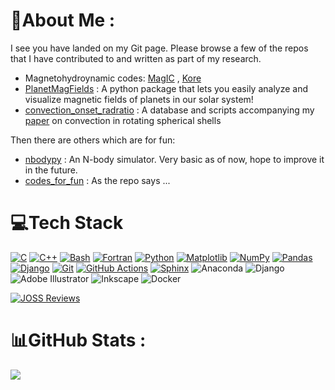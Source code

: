 # 💫About Me :

I see you have landed on my Git page. Please browse a few of the repos that I have contributed to and written as part of my research.

- Magnetohydroynamic codes: [MagIC](https://github.com/magic-sph/magic) , [Kore](https://github.com/repepo/kore)
- [PlanetMagFields](https://github.com/AnkitBarik/planetMagFields) : A python package that lets you easily analyze and visualize magnetic fields of planets in our solar system!
- [convection_onset_radratio](https://github.com/AnkitBarik/convection_onset_radratio) : A database and scripts accompanying my [paper](https://doi.org/10.1029/2022EA002606) on convection in rotating spherical shells

Then there are others which are for fun:
- [nbodypy](https://github.com/AnkitBarik/nbodypy) : An N-body simulator. Very basic as of now, hope to improve it in the future.
- [codes_for_fun](https://github.com/AnkitBarik/codes_for_fun) : As the repo says ...

# 💻Tech Stack
[![C](https://img.shields.io/badge/C-00599C?logo=c&logoColor=white)](https://www.c-language.org/)
[![C++](https://img.shields.io/badge/C++-%2300599C.svg?logo=c%2B%2B&logoColor=white)](https://cplusplus.com/)
[![Bash](https://img.shields.io/badge/Bash-4EAA25?logo=gnubash&logoColor=fff)](https://www.gnu.org/software/bash/)
[![Fortran](https://img.shields.io/badge/Fortran-734f96?logo=fortran&style=flat)](https://fortran-lang.org)
[![Python](https://img.shields.io/badge/Python-3776AB?logo=python&logoColor=fff)](https://www.python.org/)
[![Matplotlib](https://custom-icon-badges.demolab.com/badge/Matplotlib-71D291?logo=matplotlib&logoColor=fff)](https://matplotlib.org/)
[![NumPy](https://img.shields.io/badge/NumPy-4DABCF?logo=numpy&logoColor=fff)](https://numpy.org/)
[![Pandas](https://img.shields.io/badge/Pandas-150458?logo=pandas&logoColor=fff)](https://pandas.pydata.org/)
[![Django](https://img.shields.io/badge/Django-%23092E20.svg?logo=django&logoColor=white)](https://www.djangoproject.com/)
[![Git](https://img.shields.io/badge/Git-F05032?logo=git&logoColor=fff)](https://git-scm.com/)
[![GitHub Actions](https://img.shields.io/badge/GitHub_Actions-2088FF?logo=github-actions&logoColor=white)](https://github.com/features/actions)
[![Sphinx](https://img.shields.io/badge/Sphinx-000?logo=sphinx&logoColor=fff)](https://www.sphinx-doc.org/) ![Anaconda](https://img.shields.io/badge/Anaconda-%2344A833.svg?style=flat&logo=anaconda&logoColor=white) ![Django](https://img.shields.io/badge/django-%23092E20.svg?style=flat&logo=django&logoColor=white) ![Adobe Illustrator](https://img.shields.io/badge/adobeillustrator-%23FF9A00.svg?style=flat&logo=adobeillustrator&logoColor=white) ![Inkscape](https://img.shields.io/badge/Inkscape-e0e0e0?style=flat&logo=inkscape&logoColor=080A13) ![Docker](https://img.shields.io/badge/docker-%230db7ed.svg?style=flat&logo=docker&logoColor=white)

[![JOSS Reviews](https://joss.theoj.org/badges/reviewed_by/@AnkitBarik)](https://joss.theoj.org/papers/reviewed_by/@AnkitBarik)

# 📊GitHub Stats :
<!--![](https://github-readme-stats.vercel.app/api?username=AnkitBarik&theme=vue-dark&hide_border=false&include_all_commits=true&count_private=true)<br/>-->
![](https://github-readme-streak-stats.herokuapp.com/?user=AnkitBarik&theme=vue-dark&hide_border=false)<br/>
<!--![](https://github-readme-stats.vercel.app/api/top-langs/?username=AnkitBarik&theme=vue-dark&hide_border=false&include_all_commits=true&count_private=true&layout=compact)-->

<!--## 🏆GitHub Trophies
![](https://github-trophies.vercel.app/?username=AnkitBarik&theme=onedark&no-frame=false&no-bg=false&margin-w=4)-->
